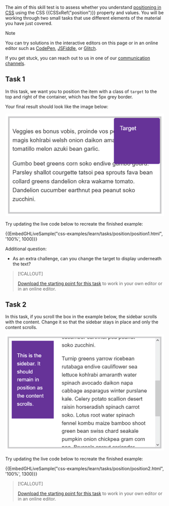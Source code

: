 



The aim of this skill test is to assess whether you understand [positioning in CSS](/content/Learn/CSS/CSS_layout/Positioning) using the CSS {{CSSxRef("position")}} property and values. You will be working through two small tasks that use different elements of the material you have just covered.

> [!NOTE]
> You can try solutions in the interactive editors on this page or in an online editor such as [CodePen](https://codepen.io/), [JSFiddle](https://jsfiddle.net/), or [Glitch](https://glitch.com/).
>
> If you get stuck, you can reach out to us in one of our [communication channels](/content/MDN/Community/Communication_channels).

## Task 1

In this task, we want you to position the item with a class of `target` to the top and right of the container, which has the 5px grey border.

Your final result should look like the image below:

![The green box is at the top right of a container with a grey border.](position-task1.png)

Try updating the live code below to recreate the finished example:

{{EmbedGHLiveSample("css-examples/learn/tasks/position/position1.html", '100%', 1000)}}

Additional question:

- As an extra challenge, can you change the target to display underneath the text?

> [!CALLOUT]
>
> [Download the starting point for this task](https://github.com/mdn/css-examples/blob/main/learn/tasks/position/position1-download.html) to work in your own editor or in an online editor.

## Task 2

In this task, if you scroll the box in the example below, the sidebar scrolls with the content. Change it so that the sidebar stays in place and only the content scrolls.

![The content is scrolled but the sidebar has stayed in place.](position-task2.png)

Try updating the live code below to recreate the finished example:

{{EmbedGHLiveSample("css-examples/learn/tasks/position/position2.html", '100%', 1300)}}

> [!CALLOUT]
>
> [Download the starting point for this task](https://github.com/mdn/css-examples/blob/main/learn/tasks/position/position2-download.html) to work in your own editor or in an online editor.
